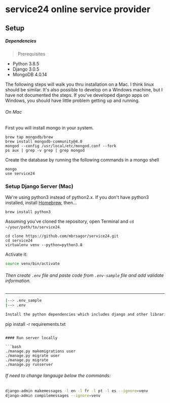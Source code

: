 # service24 online service provider

## Setup

##### Dependencies

> Prerequisites

- Python 3.8.5
- Django 3.0.5
- MongoDB 4.0.14

The following steps will walk you thru installation on a Mac. I think linux should be similar. It's also possible to develop
on a Windows machine, but I have not documented the steps. If you've developed django apps on Windows, you should have little problem getting up and running.

###### On Mac

First you will install mongo in your system.

```
brew tap mongodb/brew
brew install mongodb-community@4.0
mongod --config /usr/local/etc/mongod.conf --fork
ps aux | grep -v grep | grep mongod
```

Create the database by running the following commands in a mongo shell

```angular2html
mongo
use service24
```

### Setup Django Server (Mac)

We're using python3 instead of python2.x. If you don't have python3 installed,
install [Homebrew](http://brew.sh), then…

```
brew install python3
```

Assuming you've cloned the repository, open Terminal and `cd ~/your/path/to/service24`.

```bash/zsh
cd clone https://github.com/mbrsagor/service24.git
cd service24
virtualenv venv --python=python3.8
```

Activate it:

```bash
source venv/bin/activate
```

###### Then create ``.env`` file and paste code from `.env-sample` file and add validate information.

-------------------------------------------
```bash
|--> .env_sample
|--> .env

Install the python dependencies which includes django and other libraries.

```
pip install -r requirements.txt
```

#### Run server locally

```bash
./manage.py makemigrations user
./manage.py migrate user
./manage.py migrate
./manage.py runserver
```

###### If need to change langauge below the commands:
```bash
django-admin makemessages -l en -l fr -l pt -l es --ignore=venv
django-admin compilemessages --ignore=venv
```
